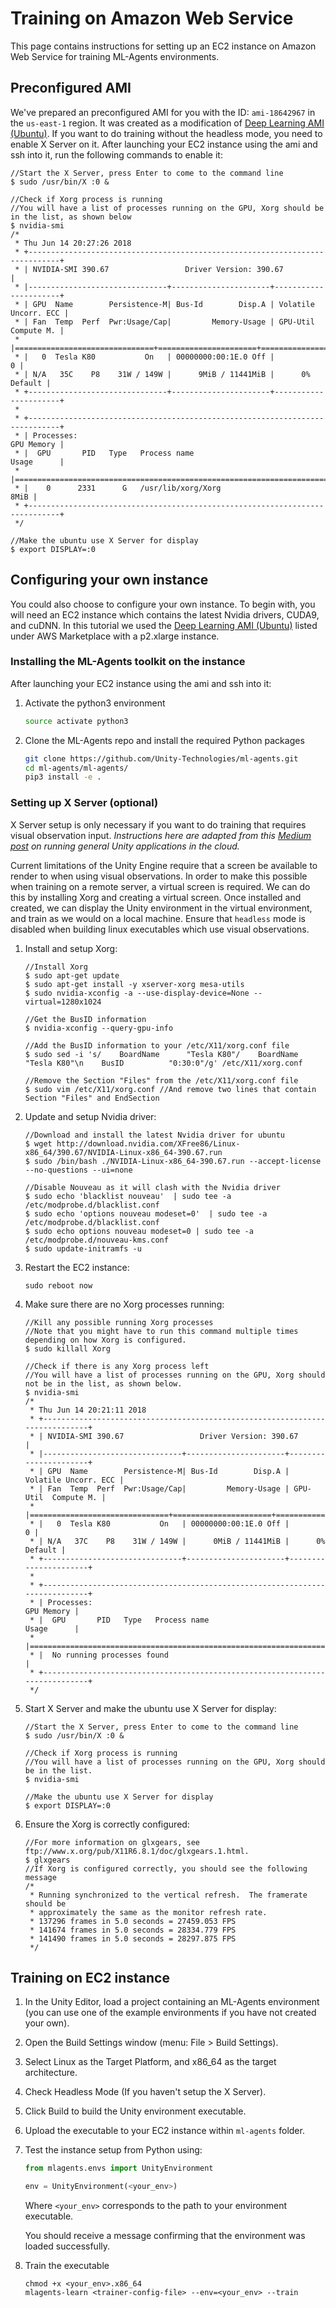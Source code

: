 # Training on Amazon Web Service

This page contains instructions for setting up an EC2 instance on Amazon Web
Service for training ML-Agents environments.

## Preconfigured AMI

We've prepared an preconfigured AMI for you with the ID: `ami-18642967` in the
`us-east-1` region. It was created as a modification of [Deep Learning AMI
(Ubuntu)](https://aws.amazon.com/marketplace/pp/B077GCH38C). If you want to do
training without the headless mode, you need to enable X Server on it. After
launching your EC2 instance using the ami and ssh into it, run the following
commands to enable it:

```console
//Start the X Server, press Enter to come to the command line
$ sudo /usr/bin/X :0 &

//Check if Xorg process is running
//You will have a list of processes running on the GPU, Xorg should be in the list, as shown below
$ nvidia-smi
/*
 * Thu Jun 14 20:27:26 2018
 * +-----------------------------------------------------------------------------+
 * | NVIDIA-SMI 390.67                 Driver Version: 390.67                    |
 * |-------------------------------+----------------------+----------------------+
 * | GPU  Name        Persistence-M| Bus-Id        Disp.A | Volatile Uncorr. ECC |
 * | Fan  Temp  Perf  Pwr:Usage/Cap|         Memory-Usage | GPU-Util  Compute M. |
 * |===============================+======================+======================|
 * |   0  Tesla K80           On   | 00000000:00:1E.0 Off |                    0 |
 * | N/A   35C    P8    31W / 149W |      9MiB / 11441MiB |      0%      Default |
 * +-------------------------------+----------------------+----------------------+
 *
 * +-----------------------------------------------------------------------------+
 * | Processes:                                                       GPU Memory |
 * |  GPU       PID   Type   Process name                             Usage      |
 * |=============================================================================|
 * |    0      2331      G   /usr/lib/xorg/Xorg                             8MiB |
 * +-----------------------------------------------------------------------------+
 */

//Make the ubuntu use X Server for display
$ export DISPLAY=:0
```

## Configuring your own instance

You could also choose to configure your own instance. To begin with, you will
need an EC2 instance which contains the latest Nvidia drivers, CUDA9, and cuDNN.
In this tutorial we used the
[Deep Learning AMI (Ubuntu)](https://aws.amazon.com/marketplace/pp/B077GCH38C)
listed under AWS Marketplace with a p2.xlarge instance.

### Installing the ML-Agents toolkit on the instance

After launching your EC2 instance using the ami and ssh into it:

1. Activate the python3 environment

    ```sh
    source activate python3
    ```

2. Clone the ML-Agents repo and install the required Python packages

    ```sh
    git clone https://github.com/Unity-Technologies/ml-agents.git
    cd ml-agents/ml-agents/
    pip3 install -e .
    ```

### Setting up X Server (optional)

X Server setup is only necessary if you want to do training that requires visual
observation input. _Instructions here are adapted from this
[Medium post](https://medium.com/towards-data-science/how-to-run-unity-on-amazon-cloud-or-without-monitor-3c10ce022639)
on running general Unity applications in the cloud._

Current limitations of the Unity Engine require that a screen be available to
render to when using visual observations. In order to make this possible when
training on a remote server, a virtual screen is required. We can do this by
installing Xorg and creating a virtual screen. Once installed and created, we
can display the Unity environment in the virtual environment, and train as we
would on a local machine. Ensure that `headless` mode is disabled when building
linux executables which use visual observations.

1. Install and setup Xorg:

    ```console
    //Install Xorg
    $ sudo apt-get update
    $ sudo apt-get install -y xserver-xorg mesa-utils
    $ sudo nvidia-xconfig -a --use-display-device=None --virtual=1280x1024

    //Get the BusID information
    $ nvidia-xconfig --query-gpu-info

    //Add the BusID information to your /etc/X11/xorg.conf file
    $ sudo sed -i 's/    BoardName      "Tesla K80"/    BoardName      "Tesla K80"\n    BusID          "0:30:0"/g' /etc/X11/xorg.conf

    //Remove the Section "Files" from the /etc/X11/xorg.conf file
    $ sudo vim /etc/X11/xorg.conf //And remove two lines that contain Section "Files" and EndSection
    ```

2. Update and setup Nvidia driver:

    ```console
    //Download and install the latest Nvidia driver for ubuntu
    $ wget http://download.nvidia.com/XFree86/Linux-x86_64/390.67/NVIDIA-Linux-x86_64-390.67.run
    $ sudo /bin/bash ./NVIDIA-Linux-x86_64-390.67.run --accept-license --no-questions --ui=none

    //Disable Nouveau as it will clash with the Nvidia driver
    $ sudo echo 'blacklist nouveau'  | sudo tee -a /etc/modprobe.d/blacklist.conf
    $ sudo echo 'options nouveau modeset=0'  | sudo tee -a /etc/modprobe.d/blacklist.conf
    $ sudo echo options nouveau modeset=0 | sudo tee -a /etc/modprobe.d/nouveau-kms.conf
    $ sudo update-initramfs -u
    ```

3. Restart the EC2 instance:

    ```console
    sudo reboot now
    ```

4. Make sure there are no Xorg processes running:

   ```console
   //Kill any possible running Xorg processes
   //Note that you might have to run this command multiple times depending on how Xorg is configured.
   $ sudo killall Xorg

   //Check if there is any Xorg process left
   //You will have a list of processes running on the GPU, Xorg should not be in the list, as shown below.
   $ nvidia-smi
   /*
    * Thu Jun 14 20:21:11 2018
    * +-----------------------------------------------------------------------------+
    * | NVIDIA-SMI 390.67                 Driver Version: 390.67                    |
    * |-------------------------------+----------------------+----------------------+
    * | GPU  Name        Persistence-M| Bus-Id        Disp.A | Volatile Uncorr. ECC |
    * | Fan  Temp  Perf  Pwr:Usage/Cap|         Memory-Usage | GPU-Util  Compute M. |
    * |===============================+======================+======================|
    * |   0  Tesla K80           On   | 00000000:00:1E.0 Off |                    0 |
    * | N/A   37C    P8    31W / 149W |      0MiB / 11441MiB |      0%      Default |
    * +-------------------------------+----------------------+----------------------+
    *
    * +-----------------------------------------------------------------------------+
    * | Processes:                                                       GPU Memory |
    * |  GPU       PID   Type   Process name                             Usage      |
    * |=============================================================================|
    * |  No running processes found                                                 |
    * +-----------------------------------------------------------------------------+
    */
   ```

5. Start X Server and make the ubuntu use X Server for display:

    ```console
    //Start the X Server, press Enter to come to the command line
    $ sudo /usr/bin/X :0 &

    //Check if Xorg process is running
    //You will have a list of processes running on the GPU, Xorg should be in the list.
    $ nvidia-smi

    //Make the ubuntu use X Server for display
    $ export DISPLAY=:0
    ```

6. Ensure the Xorg is correctly configured:

    ```console
    //For more information on glxgears, see ftp://www.x.org/pub/X11R6.8.1/doc/glxgears.1.html.
    $ glxgears
    //If Xorg is configured correctly, you should see the following message
    /*
     * Running synchronized to the vertical refresh.  The framerate should be
     * approximately the same as the monitor refresh rate.
     * 137296 frames in 5.0 seconds = 27459.053 FPS
     * 141674 frames in 5.0 seconds = 28334.779 FPS
     * 141490 frames in 5.0 seconds = 28297.875 FPS
     */
    ```

## Training on EC2 instance

1. In the Unity Editor, load a project containing an ML-Agents environment (you
   can use one of the example environments if you have not created your own).
2. Open the Build Settings window (menu: File > Build Settings).
3. Select Linux as the Target Platform, and x86_64 as the target architecture.
4. Check Headless Mode (If you haven't setup the X Server).
5. Click Build to build the Unity environment executable.
6. Upload the executable to your EC2 instance within `ml-agents` folder.
7. Test the instance setup from Python using:

    ```python
    from mlagents.envs import UnityEnvironment

    env = UnityEnvironment(<your_env>)
    ```

    Where `<your_env>` corresponds to the path to your environment executable.

    You should receive a message confirming that the environment was loaded successfully.
8. Train the executable

    ```console
    chmod +x <your_env>.x86_64
    mlagents-learn <trainer-config-file> --env=<your_env> --train
    ```
